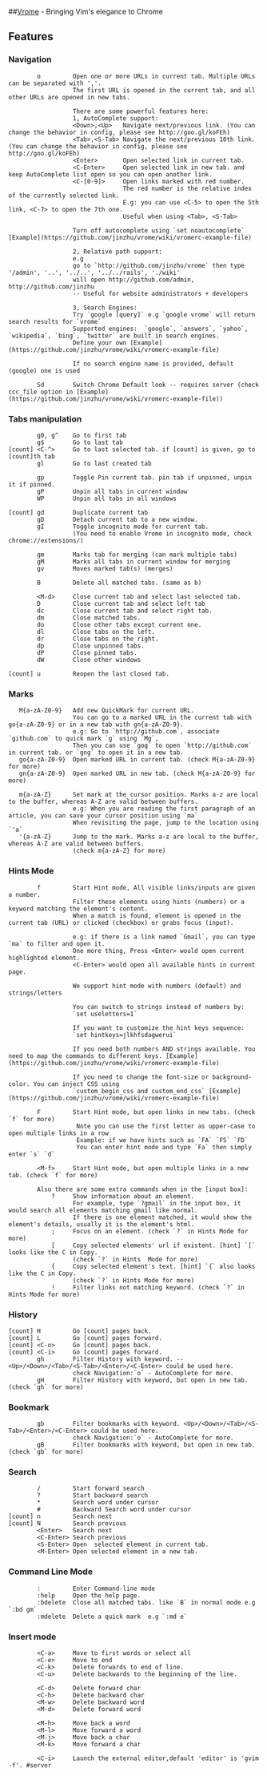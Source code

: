 ##[Vrome](http://github.com/jinzhu/vrome) - Bringing Vim's elegance to Chrome

## Features ##

### Navigation ###
            o         Open one or more URLs in current tab. Multiple URLs can be separated with ','.
                      The first URL is opened in the current tab, and all other URLs are opened in new tabs.

                      There are some powerful features here:
                      1, AutoComplete support:
                      <Down>,<Up>   Navigate next/previous link. (You can change the behavior in config, please see http://goo.gl/koFEh)
                      <Tab>,<S-Tab> Navigate the next/previous 10th link. (You can change the behavior in config, please see http://goo.gl/koFEh)
                      <Enter>       Open selected link in current tab.
                      <C-Enter>     Open selected link in new tab. and keep AutoComplete list open so you can open another link.
                      <C-[0-9]>     Open links marked with red number.
                                    The red number is the relative index of the currently selected link.
                                    E.g: you can use <C-5> to open the 5th link, <C-7> to open the 7th one.
                                    Useful when using <Tab>, <S-Tab>

                      Turn off autocomplete using `set noautocomplete` [Example](https://github.com/jinzhu/vrome/wiki/vromerc-example-file)

                      2, Relative path support:
                      e.g
                      go to `http://github.com/jinzhu/vrome` then type '/admin', '..', '../..', '../../rails', './wiki'
                      will open http://github.com/admin, http://github.com/jinzhu
                      -- Useful for website administrators + developers

                      3, Search Engines:
                      Try `google [query]` e.g `google vrome` will return search results for `vrome`
					  Supported engines:  `google`, `answers`, `yahoo`, `wikipedia`, `bing`, `twitter` are built in search engines.
					  Define your own [Example](https://github.com/jinzhu/vrome/wiki/vromerc-example-file)

					  If no search engine name is provided, default (google) one is used

            Sd        Switch Chrome Default look -- requires server (check ccc_file option in [Example](https://github.com/jinzhu/vrome/wiki/vromerc-example-file))


### Tabs manipulation ###
            g0, g^    Go to first tab
            g$        Go to last tab
    [count] <C-^>     Go to last selected tab. if [count] is given, go to [count]th tab
            gl        Go to last created tab

            gp        Toggle Pin current tab. pin tab if unpinned, unpin it if pinned.
            gP        Unpin all tabs in current window
            WP        Unpin all tabs in all windows

    [count] gd        Duplicate current tab
            gD        Detach current tab to a new window.
            gI        Toggle incognito mode for current tab.
                      (You need to enable Vrome in incognito mode, check chrome://extensions/)

            gm        Marks tab for merging (can mark multiple tabs)
            gM        Marks all tabs in current window for merging
            gv        Moves marked tab(s) (merges)

            B         Delete all matched tabs. (same as b)

            <M-d>     Close current tab and select last selected tab.
            D         Close current tab and select left tab
            dc        Close current tab and select right tab.
            dm        Close matched tabs. 
            do        Close other tabs except current one.
            dl        Close tabs on the left.
            dr        Close tabs on the right.
            dp        Close unpinned tabs.
            dP        Close pinned tabs.
            dW        Close other windows

    [count] u         Reopen the last closed tab.



### Marks ###
       M{a-zA-Z0-9}   Add new QuickMark for current URL.
                      You can go to a marked URL in the current tab with go{a-zA-Z0-9} or in a new tab with gn{a-zA-Z0-9}.
                      e.g: Go to `http://github.com`, associate `github.com` to quick mark `g` using `Mg`,
                      Then you can use `gog` to open `http://github.com` in current tab. or `gng` to open it in a new tab.
       go{a-zA-Z0-9}  Open marked URL in current tab. (check M{a-zA-Z0-9} for more)
       gn{a-zA-Z0-9}  Open marked URL in new tab. (check M{a-zA-Z0-9} for more)

       m{a-zA-Z}      Set mark at the cursor position. Marks a-z are local to the buffer, whereas A-Z are valid between buffers.
                      e.g: When you are reading the first paragraph of an article, you can save your cursor position using `ma`
                      When revisiting the page, jump to the location using `'a`
       '{a-zA-Z}      Jump to the mark. Marks a-z are local to the buffer, whereas A-Z are valid between buffers.
                      (check m{a-zA-Z} for more)


### Hints Mode ###
            f         Start Hint mode, All visible links/inputs are given a number.
                      Filter these elements using hints (numbers) or a keyword matching the element's content.
                      When a match is found, element is opened in the current tab (URL) or clicked (checkbox) or grabs focus (input).

                      e.g: if there is a link named `Gmail`, you can type `ma` to filter and open it.
                      One more thing, Press <Enter> would open current highlighted element.
                      <C-Enter> would open all available hints in current page.

                      We support hint mode with numbers (default) and strings/letters

                      You can switch to strings instead of numbers by:
                      `set useletters=1`

                      If you want to customize the hint keys sequence:
                      `set hintkeys=jlkhfsdagwerui`

                      If you need both numbers AND strings available. You need to map the commands to different keys. [Example](https://github.com/jinzhu/vrome/wiki/vromerc-example-file)

                      If you need to change the font-size or background-color. You can inject CSS using
                      `custom_begin_css and custom_end_css` [Example](https://github.com/jinzhu/vrome/wiki/vromerc-example-file)

            F         Start Hint mode, but open links in new tabs. (check `f` for more)
                       Note you can use the first letter as upper-case to open multiple links in a row
                       Example: if we have hints such as `FA` `FS` `FD`
                       You can enter hint mode and type `Fa` then simply enter `s` `d`

            <M-f>     Start Hint mode, but open multiple links in a new tab. (check `f` for more)

            Also there are some extra commands when in the [input box]:
                ?     Show information about an element.
                      For example, type `?gmail` in the input box, it would search all elements matching gmail like normal.
                      If there is one element matched, it would show the element's details, usually it is the element's html.
                ;     Focus on an element. (check `?` in Hints Mode for more)
                [     Copy selected elements' url if existent. [hint] `[` looks like the C in Copy.
                      (check `?` in Hints  Mode for more)
                {     Copy selected element's text. [hint] `{` also looks like the C in Copy.
                      (check `?` in Hints Mode for more)
                !     Filter links not matching keyword. (check `?` in Hints Mode for more)


### History ###
    [count] H         Go [count] pages back.
    [count] L         Go [count] pages forward.
    [count] <C-o>     Go [count] pages back.
    [count] <C-i>     Go [count] pages forward.
            gh        Filter History with keyword. -- <Up>/<Down>/<Tab>/<S-Tab>/<Enter>/<C-Enter> could be used here.
                      check Navigation:`o` - AutoComplete for more.
            gH        Filter History with keyword, but open in new tab. (check `gh` for more)

### Bookmark ###
            gb        Filter bookmarks with keyword. <Up>/<Down>/<Tab>/<S-Tab>/<Enter>/<C-Enter> could be used here.
                      check Navigation:`o` - AutoComplete for more.
            gB        Filter bookmarks with keyword, but open in new tab. (check `gb` for more)

### Search ###
            /         Start forward search
            ?         Start backward search
            *         Search word under cursor
            #         Backward Search word under cursor
    [count] n         Search next
    [count] N         Search previous
            <Enter>   Search next
            <C-Enter> Search previous
            <S-Enter> Open  selected element in current tab.
            <M-Enter> Open selected element in a new tab.




### Command Line Mode ###
            :         Enter Command-line mode
            :help     Open the help page.
            :bdelete  Close all matched tabs. like `B` in normal mode e.g `:bd gm`
            :mdelete  Delete a quick mark  e.g `:md e`


### Insert mode ###
            <C-a>     Move to first words or select all
            <C-e>     Move to end
            <C-k>     Delete forwards to end of line.
            <C-u>     Delete backwards to the beginning of the line.

            <C-d>     Delete forward char
            <C-h>     Delete backward char
            <M-w>     Delete backward word
            <M-d>     Delete forward word

            <M-h>     Move back a word
            <M-l>     Move forward a word
            <M-j>     Move back a char
            <M-k>     Move forward a char

            <C-i>     Launch the external editor,default 'editor' is 'gvim -f'. #server

